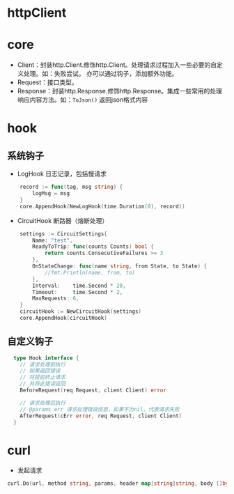 # httpClient

# core

* Client：封装http.Client.修饰http.Client。处理请求过程加入一些必要的自定义处理。如：失败尝试。
          亦可以通过钩子，添加额外功能。
* Request：接口类型。
* Response：封装http.Response.修饰http.Response。集成一些常用的处理响应内容方法。如：`ToJson()` 返回json格式内容

# hook

## 系统钩子

* LogHook 日志记录，包括慢请求

```go
	record := func(tag, msg string) {
		logMsg = msg
	}
	core.AppendHook(NewLogHook(time.Duration(0), record))
```

* CircuitHook 断路器（熔断处理）

```go
	settings := CircuitSettings{
		Name: "test",
		ReadyToTrip: func(counts Counts) bool {
			return counts.ConsecutiveFailures >= 3
		},
		OnStateChange: func(name string, from State, to State) {
			//fmt.Println(name, from, to)
		},
		Interval:    time.Second * 20,
		Timeout:     time.Second * 2,
		MaxRequests: 6,
	}
	circuitHook := NewCircuitHook(settings)
	core.AppendHook(circuitHook)
```

## 自定义钩子

```go
  type Hook interface {
  	// 请求处理前执行
  	// 如果返回错误
  	// 将提前终止请求
  	// 并将此错误返回
  	BeforeRequest(req Request, client Client) error

  	// 请求处理后执行
  	// @params err 请求处理错误信息，如果不为nil，代表请求失败
  	AfterRequest(cErr error, req Request, client Client)
  }
```

# curl

* 发起请求
```go
curl.Do(url, method string, params, header map[string]string, body []byte)
```
